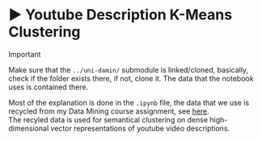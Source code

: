# ▶️ **Youtube Description K-Means Clustering**

> [!IMPORTANT]  
> Make sure that the `../uni-damin/` submodule is linked/cloned, basically, check if the folder exists there, if not, clone it. The data that the notebook uses is contained there.

Most of the explanation is done in the `.ipynb` file, the data that we use is recycled from my Data Mining course assignment, see [here](../uni-damin/tugas1_youtube/).  
The recyled data is used for semantical clustering on dense high-dimensional vector representations of youtube video descriptions.
